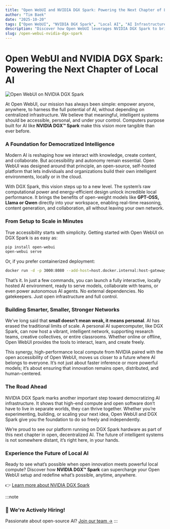 ```yaml
---
title: "Open WebUI and NVIDIA DGX Spark: Powering the Next Chapter of Local AI"
author: "Tim Baek"
date: "2025-10-20"
tags: ["Open WebUI", "NVIDIA DGX Spark", "Local AI", "AI Infrastructure", "Open Source AI"]
description: "Discover how Open WebUI leverages NVIDIA DGX Spark to bring powerful, local AI capabilities to users everywhere."
slug: /open-webui-nvidia-dgx-spark
---
```


# Open WebUI and NVIDIA DGX Spark: Powering the Next Chapter of Local AI

![Open WebUI on NVIDIA DGX Spark](/images/blog/open-webui-nvidia-dgx-spark/dgx-spark.png)

At Open WebUI, our mission has always been simple: empower anyone, anywhere, to harness the full potential of AI, without depending on centralized infrastructure. We believe that meaningful, intelligent systems should be accessible, personal, and under your control. Computers purpose built for AI like **NVIDIA DGX™ Spark** make this vision more tangible than ever before.

### A Foundation for Democratized Intelligence

Modern AI is reshaping how we interact with knowledge, create content, and collaborate. But accessibility and autonomy remain essential. Open WebUI was designed around that principle, an open-source, self-hosted platform that lets individuals and organizations build their own intelligent environments, locally or in the cloud.

With DGX Spark, this vision steps up to a new level. The system’s raw computational power and energy-efficient design unlock incredible local  performance. It brings the benefits of open-weight models like **GPT-OSS, Llama or Qwen** directly into your workspace, enabling real-time reasoning, content generation, and collaboration, all without leaving your own network.

### From Setup to Scale in Minutes

True accessibility starts with simplicity. Getting started with Open WebUI on DGX Spark is as easy as:

```sh
pip install open-webui
open-webui serve
```

Or, if you prefer containerized deployment:

```sh
docker run -d -p 3000:8080 --add-host=host.docker.internal:host-gateway -v open-webui:/app/backend/data --name open-webui --restart always ghcr.io/open-webui/open-webui:main
```
 
That’s it. In just a few commands, you can launch a fully interactive, locally hosted AI environment, ready to serve models, collaborate with teams, or even power autonomous AI agents. No external dependencies. No gatekeepers. Just open infrastructure and full control.

### Building Smarter, Smaller, Stronger Networks

We’ve long said that **small doesn’t mean weak, it means personal**. AI has erased the traditional limits of scale. A personal AI supercomputer, like DGX Spark, can now host a vibrant, intelligent network, supporting research teams, creative collectives, or entire classrooms. Whether online or offline, Open WebUI provides the tools to interact, learn, and create freely.

This synergy, high-performance local compute from NVIDIA paired with the open accessibility of Open WebUI, moves us closer to a future where AI belongs to everyone. It’s not just about faster inference or more powerful models; it’s about ensuring that innovation remains open, distributed, and human-centered.

### The Road Ahead

NVIDIA DGX Spark marks another important step toward democratizing AI infrastructure. It shows that high-end compute and open software don’t have to live in separate worlds, they can thrive together. Whether you’re experimenting, building, or scaling your next idea, Open WebUI and DGX Spark give you the foundation to do so freely and independently.

We’re proud to see our platform running on DGX Spark hardware as part of this next chapter in open, decentralized AI. The future of intelligent systems is not somewhere distant, it’s right here, in your hands.

### Experience the Future of Local AI

Ready to see what’s possible when open innovation meets powerful local compute?
Discover how **NVIDIA DGX™ Spark** can supercharge your Open WebUI setup and redefine what’s possible, anytime, anywhere.

👉 [Learn more about NVIDIA DGX Spark](https://www.nvidia.com/en-us/products/workstations/dgx-spark/)

:::note
### 🚀 We're Actively Hiring!

Passionate about open-source AI? [Join our team →](https://careers.openwebui.com/)
:::